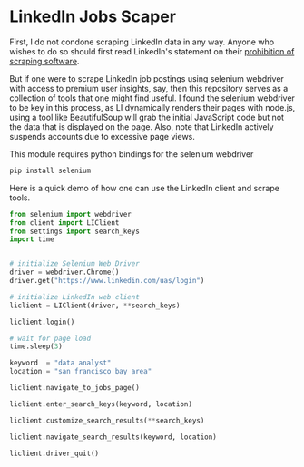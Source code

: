 # LinkedIn Jobs Scaper

First, I do not condone scraping LinkedIn data in any way. Anyone who wishes to do so should first read LinkedIn's statement on their [prohibition of scraping software](https://www.linkedin.com/help/linkedin/answer/56347/prohibition-of-scraping-software?lang=en).


But if one were to scrape LinkedIn job postings using selenium webdriver with access to premium user insights, say, then this repository serves as a collection of tools that one might find useful. I found the selenium webdriver to be key in this process, as LI dynamically renders their pages with node.js, using a tool like BeautifulSoup will grab the initial JavaScript code but not the data that is displayed on the page. Also, note that LinkedIn actively suspends accounts due to excessive page views.


This module requires python bindings for the selenium webdriver
```bash
pip install selenium
```


Here is a quick demo of how one can use the LinkedIn client and scrape tools.

```python
from selenium import webdriver
from client import LIClient
from settings import search_keys
import time


# initialize Selenium Web Driver
driver = webdriver.Chrome()
driver.get("https://www.linkedin.com/uas/login")

# initialize LinkedIn web client
liclient = LIClient(driver, **search_keys)

liclient.login()

# wait for page load
time.sleep(3)

keyword  = "data analyst"
location = "san francisco bay area"

liclient.navigate_to_jobs_page()

liclient.enter_search_keys(keyword, location)

liclient.customize_search_results(**search_keys)

liclient.navigate_search_results(keyword, location)

liclient.driver_quit()
```


